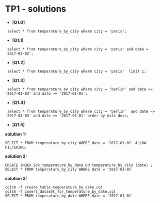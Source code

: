 TP1 - solutions
===============
* **[Q1.0]**

```
 select * from temperature_by_city where city = 'paris';
```
* **[Q1.1]**

```
 select * from temperature_by_city where city = 'paris' and date = '2017-01-02';
```
* **[Q1.2]**

```
 select * from temperature_by_city where city = 'paris'  limit 1;
```
* **[Q1.3]**

```
 select * from temperature_by_city where city = 'berlin' and date <= '2017-01-03' and date >= '2017-01-01';
```
* **[Q1.4]**

```
 select * from temperature_by_city where city = 'berlin'  and date <= '2017-01-03' and date >= '2017-01-01' order by date desc;
```
* **[Q1.5]** 

**solution 1:**
```
SELECT * FROM temperature_by_city WHERE date = '2017-01-01' ALLOW FILTERING;
```

**solution 2:**

```
CREATE INDEX idx_temperature_by_date ON temperature_by_city (date) ; 
SELECT * FROM temperature_by_city WHERE date = '2017-01-01'
```

**solution 3:**

```
cqlsh -f create_table_temperature_by_date.cql
cqlsh -f insert_dataset_for_temperature_by_date.cql
SELECT * FROM temperature_by_date WHERE date = '2017-01-01'
```

